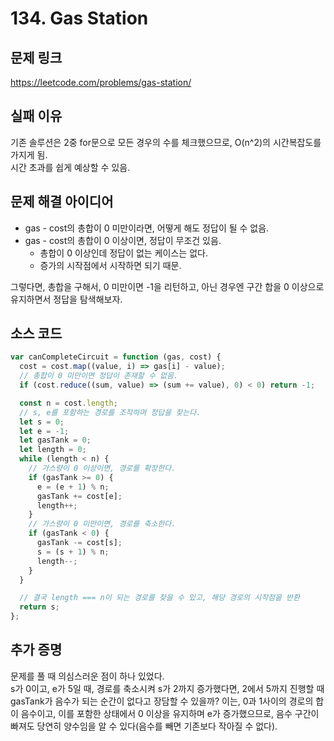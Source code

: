# 134. Gas Station

## 문제 링크

https://leetcode.com/problems/gas-station/

## 실패 이유

기존 솔루션은 2중 for문으로 모든 경우의 수를 체크했으므로, O(n^2)의 시간복잡도를 가지게 됨.  
시간 초과를 쉽게 예상할 수 있음.

## 문제 해결 아이디어

- gas - cost의 총합이 0 미만이라면, 어떻게 해도 정답이 될 수 없음.
- gas - cost의 총합이 0 이상이면, 정답이 무조건 있음.
  - 총합이 0 이상인데 정답이 없는 케이스는 없다.
  - 증가의 시작점에서 시작하면 되기 때문.

그렇다면, 총합을 구해서, 0 미만이면 -1을 리턴하고, 아닌 경우엔 구간 합을 0 이상으로 유지하면서 정답을 탐색해보자.

## 소스 코드

```js
var canCompleteCircuit = function (gas, cost) {
  cost = cost.map((value, i) => gas[i] - value);
  // 총합이 0 미만이면 정답이 존재할 수 없음.
  if (cost.reduce((sum, value) => (sum += value), 0) < 0) return -1;

  const n = cost.length;
  // s, e를 포함하는 경로를 조작하며 정답을 찾는다.
  let s = 0;
  let e = -1;
  let gasTank = 0;
  let length = 0;
  while (length < n) {
    // 가스량이 0 이상이면, 경로를 확장한다.
    if (gasTank >= 0) {
      e = (e + 1) % n;
      gasTank += cost[e];
      length++;
    }
    // 가스량이 0 미만이면, 경로를 축소한다.
    if (gasTank < 0) {
      gasTank -= cost[s];
      s = (s + 1) % n;
      length--;
    }
  }

  // 결국 length === n이 되는 경로를 찾을 수 있고, 해당 경로의 시작점을 반환
  return s;
};
```

## 추가 증명

문제를 풀 때 의심스러운 점이 하나 있었다.  
s가 0이고, e가 5일 때, 경로를 축소시켜 s가 2까지 증가했다면, 2에서 5까지 진행할 때 gasTank가 음수가 되는 순간이 없다고 장담할 수 있을까?
이는, 0과 1사이의 경로의 합이 음수이고, 이를 포함한 상태에서 0 이상을 유지하며 e가 증가했으므로, 음수 구간이 빠져도 당연히 양수임을 알 수 있다(음수를 빼면 기존보다 작아질 수 없다).
